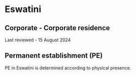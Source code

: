 # Eswatini
## Corporate - Corporate residence
Last reviewed - 15 August 2024
## Permanent establishment (PE)
PE in Eswatini is determined according to physical presence.
